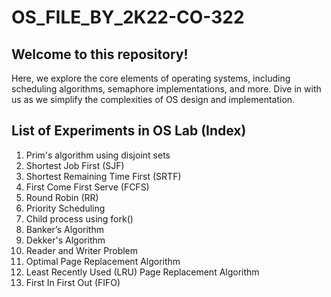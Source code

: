 # OS_FILE_BY_2K22-CO-322
 ## Welcome to this repository!
 Here, we explore the core elements of operating systems, including scheduling algorithms, semaphore implementations, and more. Dive in with us as we simplify the complexities of OS design and implementation.

## List of Experiments in OS Lab (Index)
 1) Prim's algorithm using disjoint sets
 2) Shortest Job First (SJF)
 3) Shortest Remaining Time First (SRTF)
 4) First Come First Serve (FCFS)
 5) Round Robin (RR)
 6) Priority Scheduling
 7) Child process using fork()
 8) Banker’s Algorithm
 9) Dekker's Algorithm
 10) Reader and Writer Problem
 11) Optimal Page Replacement Algorithm
 12) Least Recently Used (LRU) Page Replacement Algorithm
 13) First In First Out (FIFO)

